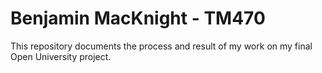 # Benjamin MacKnight - TM470
This repository documents the process and result of my work on my final Open University project.

